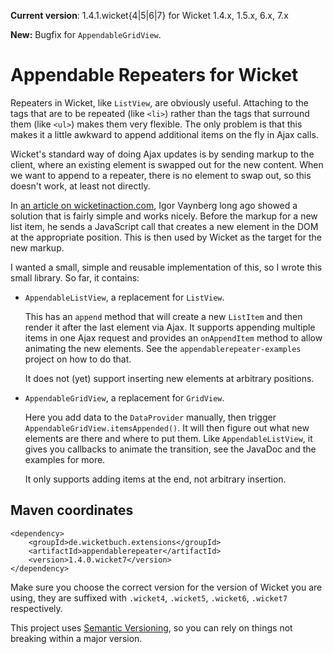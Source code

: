 **Current version**: 1.4.1.wicket{4|5|6|7} for Wicket 1.4.x, 1.5.x, 6.x, 7.x

**New:** Bugfix for `AppendableGridView`.

# Appendable Repeaters for Wicket

Repeaters in Wicket, like `ListView`, are obviously useful. Attaching to the 
tags that are to be repeated (like `<li>`) rather than the tags that surround
them (like `<ul>`) makes them very flexible. The only problem is that this makes
it a little awkward to append additional items on the fly in Ajax calls.

Wicket's standard way of doing Ajax updates is by sending markup to the client,
where an existing element is swapped out for the new content. When we want to
append to a repeater, there is no element to swap out, so this doesn't work, at
least not directly.

In [an article on wicketinaction.com](http://wicketinaction.com/2008/10/repainting-only-newly-created-repeater-items-via-ajax/),
Igor Vaynberg long ago showed a solution that is fairly simple and works nicely.
Before the markup for a new list item, he sends a JavaScript call that creates a
new element in the DOM at the appropriate position. This is then used by Wicket
as the target for the new markup.

I wanted a small, simple and reusable implementation of this, so I wrote this
small library. So far, it contains:

* `AppendableListView`, a replacement for `ListView`.

  This has an `append` method that will create a new `ListItem` and then 
  render it after the last element via Ajax. It supports appending multiple 
  items in one Ajax request and provides an `onAppendItem` method to allow 
  animating the new elements. See the `appendablerepeater-examples` project 
  on how to do that.
  
  It does not (yet) support inserting new elements at arbitrary positions.

* `AppendableGridView`, a replacement for `GridView`.

  Here you add data to the `DataProvider` manually, then trigger 
  `AppendableGridView.itemsAppended()`. It will then figure out what new 
  elements are there and where to put them. Like `AppendableListView`, it 
  gives you callbacks to animate the transition, see the JavaDoc and the 
  examples for more.
  
  It only supports adding items at the end, not arbitrary insertion.
  
## Maven coordinates

    <dependency>
        <groupId>de.wicketbuch.extensions</groupId>
        <artifactId>appendablerepeater</artifactId>
        <version>1.4.0.wicket7</version>
    </dependency>

Make sure you choose the correct version for the version of Wicket you are
using, they are suffixed with `.wicket4`, `.wicket5`, `.wicket6`, `.wicket7` 
respectively.

This project uses [Semantic Versioning](http://semver.org/), so you can rely on
things not breaking within a major version.
